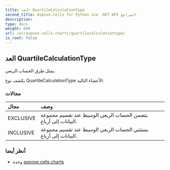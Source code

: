 ```yaml
---
title: العد QuartileCalculationType
second_title: Aspose.Cells for Python via .NET API المراجع
description:
type: docs
weight: 600
url: /ar/aspose.cells.charts/quartilecalculationtype/
is_root: false
---
```

##  العد QuartileCalculationType
يمثل طرق الحساب الربعي.



يكشف نوع QuartileCalculationType الأعضاء التالية:

###  مجالات
| مجال| وصف|
| :- | :- |
| EXCLUSIVE | يتضمن الحساب الربعي الوسيط عند تقسيم مجموعة البيانات إلى أرباع.|
| INCLUSIVE | يستثني الحساب الربعي الوسيط عند تقسيم مجموعة البيانات إلى أرباع.|



###  أنظر أيضا
* وحدة [aspose.cells.charts](..)
